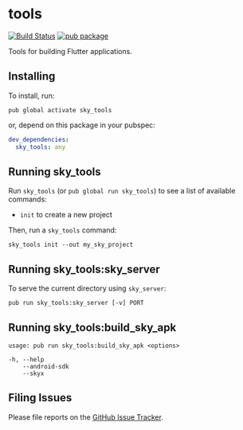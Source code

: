 # tools

[![Build Status](https://travis-ci.org/flutter/tools.svg)](https://travis-ci.org/flutter/tools)
[![pub package](https://img.shields.io/pub/v/sky_tools.svg)](https://pub.dartlang.org/packages/sky_tools)

Tools for building Flutter applications.

## Installing

To install, run:

    pub global activate sky_tools

or, depend on this package in your pubspec:

```yaml
dev_dependencies:
  sky_tools: any
```

## Running sky_tools

Run `sky_tools` (or `pub global run sky_tools`) to see a list of available
commands:

- `init` to create a new project

Then, run a `sky_tools` command:

    sky_tools init --out my_sky_project

## Running sky_tools:sky_server

To serve the current directory using `sky_server`:

    pub run sky_tools:sky_server [-v] PORT

## Running sky_tools:build_sky_apk

```
usage: pub run sky_tools:build_sky_apk <options>

-h, --help
    --android-sdk
    --skyx
```

## Filing Issues

Please file reports on the
[GitHub Issue Tracker](https://github.com/flutter/tools/issues).
